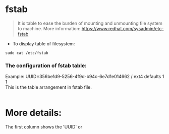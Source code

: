 # fstab

> It is table to ease the burden of mounting and unmounting file system to machine.
> More information: <https://www.redhat.com/sysadmin/etc-fstab>

- To display table of filesystem:

`sudo cat /etc/fstab`

### The configuration of fstab table:
 Example: UUID=356be1d9-5256-4f9d-b94c-6e7d1e014662  /                       ext4      defaults        1 1 </br>
 This is the table arrangement in fstab file. </br>
 </br>
 # More details:

The first column shows the 'UUID' or 